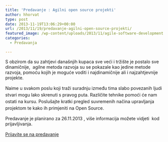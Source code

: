 ```yaml
---
title: 'Predavanje : Agilni open source projekti'
author: hhorvat
type: post
date: 2013-11-19T13:06:29+00:00
url: /2013/11/19/predavanje-agilni-open-source-projekti/
featured_image: /wp-content/uploads/2013/11/agile-software-development.jpg
categories:
  - Predavanja

---
```

S obzirom da su zahtjevi današnjih kupaca sve veći i tržište je postalo sve dinamičnije,  agilne metoda razvoja su se pokazale kao jedine metode razvoja, pomoću kojih je moguće voditi i najdinamičnije ali i najzahtjevnije projekte.

<span style="line-height: 1.5;">Naime u svakom poslu koji traži suradnju između tima slabo povezanih ljudi stvari mogu lako skrenuti s pravog puta. Različite tehnike pomoći će nam ostati na kursu. Poslušajte kratki pregled suvremenih načina upravljanja projektom te kako ih primjeniti na Open Source.</span>

Predavanje je planirano za 26.11.2013 , više informacija možete vidjeti  kod prijavljivanja.

<a style="line-height: 1.5;" title="Radimo skupa: agilni open source projekti" href="https://www.opensource-osijek.org/wordpress/events/radimo-skupa-agilni-open-source-projekti/">Prijavite se na predavanje</a>

&nbsp;